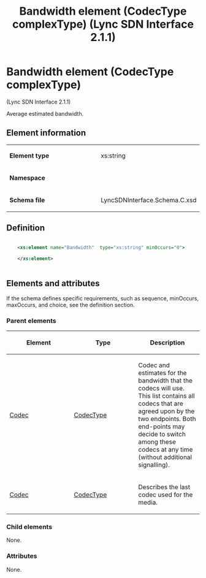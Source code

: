 ﻿---
title: Bandwidth element (CodecType complexType) (Lync SDN Interface 2.1.1)
TOCTitle: Bandwidth element (CodecType complexType)
ms:assetid: 0a904fd1-6a8a-0f55-e08a-cc97998a2caa
ms:mtpsurl: https://msdn.microsoft.com/en-us/library/Dn912676(v=office.15)
ms:contentKeyID: 64126845
ms.date: 02/16/2015
mtps_version: v=office.15
dev_langs:
- xml
---

# Bandwidth element (CodecType complexType) 

(Lync SDN Interface 2.1.1)

Average estimated bandwidth.

## Element information

<table>
<colgroup>
<col style="width: 50%" />
<col style="width: 50%" />
</colgroup>
<tbody>
<tr class="odd">
<td><p><strong>Element type</strong></p></td>
<td><p>xs:string</p></td>
</tr>
<tr class="even">
<td><p><strong>Namespace</strong></p></td>
<td><p></p></td>
</tr>
<tr class="odd">
<td><p><strong>Schema file</strong></p></td>
<td><p>LyncSDNInterface.Schema.C.xsd</p></td>
</tr>
</tbody>
</table>


## Definition

```xml

    <xs:element name="Bandwidth"  type="xs:string" minOccurs="0">
    
    </xs:element>
  
```

## Elements and attributes

If the schema defines specific requirements, such as sequence, minOccurs, maxOccurs, and choice, see the definition section.

### Parent elements

<table>
<colgroup>
<col style="width: 33%" />
<col style="width: 33%" />
<col style="width: 33%" />
</colgroup>
<thead>
<tr class="header">
<th><p>Element</p></th>
<th><p>Type</p></th>
<th><p>Description</p></th>
</tr>
</thead>
<tbody>
<tr class="odd">
<td><p><a href="codec-element-startpropertiestype-complextype-lync-sdn-interface-2-1-1.md">Codec</a></p></td>
<td><p><a href="codectype-complextype-lync-sdn-interface-2-1-1.md">CodecType</a></p></td>
<td><p>Codec and estimates for the bandwidth that the codecs will use. This list contains all codecs that are agreed upon by the two endpoints. Both end-points may decide to switch among these codecs at any time (without additional signalling).</p></td>
</tr>
<tr class="even">
<td><p><a href="codec-element-qualitypropertiestype-complextype-lync-sdn-interface-2-1-1.md">Codec</a></p></td>
<td><p><a href="codectype-complextype-lync-sdn-interface-2-1-1.md">CodecType</a></p></td>
<td><p>Describes the last codec used for the media.</p></td>
</tr>
</tbody>
</table>


### Child elements

None.

### Attributes

None.

